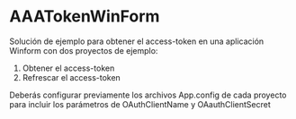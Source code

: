 # AAATokenWinForm
Solución de ejemplo para obtener el access-token en una aplicación Winform con dos proyectos de ejemplo:
  1. Obtener el access-token
  2. Refrescar el access-token

Deberás configurar previamente los archivos App.config de cada proyecto para incluir los parámetros de OAuthClientName y OAauthClientSecret
